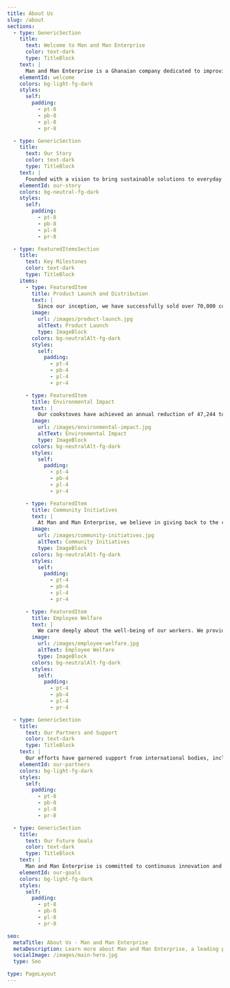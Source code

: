 ```yaml
---
title: About Us
slug: /about
sections:
  - type: GenericSection
    title:
      text: Welcome to Man and Man Enterprise
      color: text-dark
      type: TitleBlock
    text: |
      Man and Man Enterprise is a Ghanaian company dedicated to improving the quality of life for households and businesses by providing high-quality, efficient cookstoves. Our journey began with a clear mission: to combat environmental issues and enhance cooking experiences for people across Ghana.
    elementId: welcome
    colors: bg-light-fg-dark
    styles:
      self:
        padding:
          - pt-8
          - pb-8
          - pl-8
          - pr-8

  - type: GenericSection
    title:
      text: Our Story
      color: text-dark
      type: TitleBlock
    text: |
      Founded with a vision to bring sustainable solutions to everyday cooking, Man and Man Enterprise has grown to become a leader in the production and distribution of efficient cookstoves. Our innovative products are designed to reduce charcoal consumption by up to 50%, significantly lowering fuel costs and reducing greenhouse gas emissions.
    elementId: our-story
    colors: bg-neutral-fg-dark
    styles:
      self:
        padding:
          - pt-8
          - pb-8
          - pl-8
          - pr-8

  - type: FeaturedItemsSection
    title:
      text: Key Milestones
      color: text-dark
      type: TitleBlock
    items:
      - type: FeaturedItem
        title: Product Launch and Distribution
        text: |
          Since our inception, we have successfully sold over 70,000 cookstoves. This achievement has positively impacted numerous households, contributing to a significant reduction in deforestation and promoting environmental sustainability.
        image:
          url: /images/product-launch.jpg
          altText: Product Launch
          type: ImageBlock
        colors: bg-neutralAlt-fg-dark
        styles:
          self:
            padding:
              - pt-4
              - pb-4
              - pl-4
              - pr-4

      - type: FeaturedItem
        title: Environmental Impact
        text: |
          Our cookstoves have achieved an annual reduction of 47,244 tons of CO2, showcasing our commitment to creating a cleaner and healthier environment for all.
        image:
          url: /images/environmental-impact.jpg
          altText: Environmental Impact
          type: ImageBlock
        colors: bg-neutralAlt-fg-dark
        styles:
          self:
            padding:
              - pt-4
              - pb-4
              - pl-4
              - pr-4

      - type: FeaturedItem
        title: Community Initiatives
        text: |
          At Man and Man Enterprise, we believe in giving back to the community. We provide subsidized stoves for women above 50 and plan to build mechanized boreholes for better access to drinking water. Additionally, we offer training programs for unemployed youth, helping to reduce unemployment rates and increase our production volumes.
        image:
          url: /images/community-initiatives.jpg
          altText: Community Initiatives
          type: ImageBlock
        colors: bg-neutralAlt-fg-dark
        styles:
          self:
            padding:
              - pt-4
              - pb-4
              - pl-4
              - pr-4

      - type: FeaturedItem
        title: Employee Welfare
        text: |
          We care deeply about the well-being of our workers. We provide free healthcare and housing to ensure our workforce remains healthy, motivated, and productive.
        image:
          url: /images/employee-welfare.jpg
          altText: Employee Welfare
          type: ImageBlock
        colors: bg-neutralAlt-fg-dark
        styles:
          self:
            padding:
              - pt-4
              - pb-4
              - pl-4
              - pr-4

  - type: GenericSection
    title:
      text: Our Partners and Support
      color: text-dark
      type: TitleBlock
    text: |
      Our efforts have garnered support from international bodies, including a collaboration with the Republic of Korea through the CDM Programme. This partnership supports projects that reduce emissions in developing countries, highlighting the global recognition of our impact.
    elementId: our-partners
    colors: bg-light-fg-dark
    styles:
      self:
        padding:
          - pt-8
          - pb-8
          - pl-8
          - pr-8

  - type: GenericSection
    title:
      text: Our Future Goals
      color: text-dark
      type: TitleBlock
    text: |
      Man and Man Enterprise is committed to continuous innovation and expansion. We aim to enhance the efficiency of our cookstoves further and increase our distribution network to benefit more communities across Ghana and beyond.
    elementId: our-goals
    colors: bg-light-fg-dark
    styles:
      self:
        padding:
          - pt-8
          - pb-8
          - pl-8
          - pr-8

seo:
  metaTitle: About Us - Man and Man Enterprise
  metaDescription: Learn more about Man and Man Enterprise, a leading provider of efficient cookstoves in Ghana. Discover our story, key milestones, community initiatives, and future goals.
  socialImage: /images/main-hero.jpg
  type: Seo

type: PageLayout
---
```

